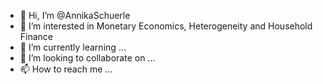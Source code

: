 - 👋 Hi, I’m @AnnikaSchuerle
- 👀 I’m interested in Monetary Economics, Heterogeneity and Household Finance
- 🌱 I’m currently learning ...
- 💞️ I’m looking to collaborate on ...
- 📫 How to reach me ...

<!---
AnnikaSchuerle/AnnikaSchuerle is a ✨ special ✨ repository because its `README.md` (this file) appears on your GitHub profile.
You can click the Preview link to take a look at your changes.
--->
